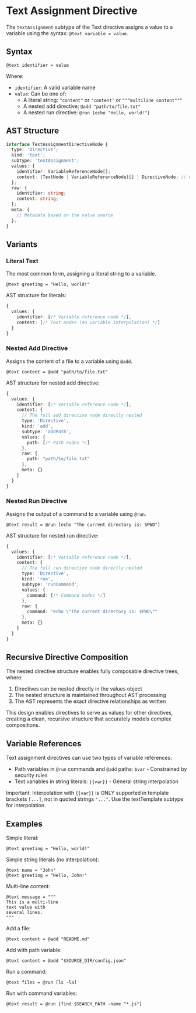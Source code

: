 # Text Assignment Directive

The `textAssignment` subtype of the Text directive assigns a value to a variable using the syntax: `@text variable = value`.

## Syntax

```
@text identifier = value
```

Where:
- `identifier`: A valid variable name
- `value`: Can be one of:
  - A literal string: `"content"` or `'content'` or `"""multiline content"""`
  - A nested add directive: `@add "path/to/file.txt"`
  - A nested run directive: `@run [echo "Hello, world!"]`

## AST Structure

```typescript
interface TextAssignmentDirectiveNode {
  type: 'Directive';
  kind: 'text';
  subtype: 'textAssignment';
  values: {
    identifier: VariableReferenceNode[];
    content: (TextNode | VariableReferenceNode)[] | DirectiveNode; // Can be content nodes OR a nested directive
  };
  raw: {
    identifier: string;
    content: string;
  };
  meta: {
    // Metadata based on the value source
  };
}
```

## Variants

### Literal Text

The most common form, assigning a literal string to a variable.

```
@text greeting = "Hello, world!"
```

AST structure for literals:
```typescript
{
  values: {
    identifier: [/* Variable reference node */],
    content: [/* Text nodes (no variable interpolation) */]
  }
}
```

### Nested Add Directive

Assigns the content of a file to a variable using `@add`.

```
@text content = @add "path/to/file.txt"
```

AST structure for nested add directive:
```typescript
{
  values: {
    identifier: [/* Variable reference node */],
    content: {
      // The full add directive node directly nested
      type: 'Directive',
      kind: 'add',
      subtype: 'addPath',
      values: {
        path: [/* Path nodes */]
      },
      raw: {
        path: "path/to/file.txt"
      },
      meta: {}
    }
  }
}
```

### Nested Run Directive

Assigns the output of a command to a variable using `@run`.

```
@text result = @run [echo "The current directory is: $PWD"]
```

AST structure for nested run directive:
```typescript
{
  values: {
    identifier: [/* Variable reference node */],
    content: {
      // The full run directive node directly nested
      type: 'Directive',
      kind: 'run',
      subtype: 'runCommand',
      values: {
        command: [/* Command nodes */]
      },
      raw: {
        command: "echo \"The current directory is: $PWD\""
      },
      meta: {}
    }
  }
}
```

## Recursive Directive Composition

The nested directive structure enables fully composable directive trees, where:

1. Directives can be nested directly in the values object
2. The nested structure is maintained throughout AST processing
3. The AST represents the exact directive relationships as written

This design enables directives to serve as values for other directives, creating a clean, recursive structure that accurately models complex compositions.

## Variable References

Text assignment directives can use two types of variable references:
- Path variables in `@run` commands and `@add` paths: `$var` - Constrained by security rules
- Text variables in string literals: `{{var}}` - General string interpolation

Important: Interpolation with `{{var}}` is ONLY supported in template brackets `[...]`, not in quoted strings `"..."`. Use the textTemplate subtype for interpolation.

## Examples

Simple literal:
```
@text greeting = "Hello, world!"
```

Simple string literals (no interpolation):
```
@text name = "John"
@text greeting = "Hello, John!"
```

Multi-line content:
```
@text message = """
This is a multi-line
text value with
several lines.
"""
```

Add a file:
```
@text content = @add "README.md"
```

Add with path variable:
```
@text content = @add "$SOURCE_DIR/config.json"
```

Run a command:
```
@text files = @run [ls -la]
```

Run with command variables:
```
@text result = @run [find $SEARCH_PATH -name "*.js"]
```
